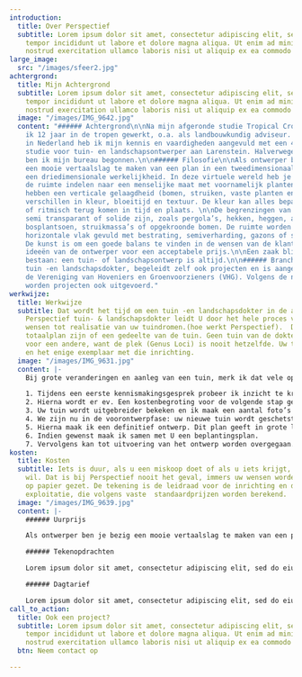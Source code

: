 ```yaml
---
introduction:
  title: Over Perspectief
  subtitle: Lorem ipsum dolor sit amet, consectetur adipiscing elit, sed do eiusmod
    tempor incididunt ut labore et dolore magna aliqua. Ut enim ad minim veniam, quis
    nostrud exercitation ullamco laboris nisi ut aliquip ex ea commodo consequat.
large_image:
  src: "/images/sfeer2.jpg"
achtergrond:
  title: Mijn Achtergrond
  subtitle: Lorem ipsum dolor sit amet, consectetur adipiscing elit, sed do eiusmod
    tempor incididunt ut labore et dolore magna aliqua. Ut enim ad minim veniam, quis
    nostrud exercitation ullamco laboris nisi ut aliquip ex ea commodo consequat.
  image: "/images/IMG_9642.jpg"
  content: "###### Achtergrond\n\nNa mijn afgeronde studie Tropical Crop Science heb
    ik 12 jaar in de tropen gewerkt, o.a. als landbouwkundig adviseur. Bij terugkeer
    in Nederland heb ik mijn kennis en vaardigheden aangevuld met een 4 jaar durende
    studie voor tuin- en landschapsontwerper aan Larenstein. Halverwege mijn studie
    ben ik mijn bureau begonnen.\n\n###### Filosofie\n\nAls ontwerper ben je bezig
    een mooie vertaalslag te maken van een plan in een tweedimensionaal vlak naar
    een driedimensionale werkelijkheid. In deze virtuele wereld heb je te maken met
    de ruimte indelen naar een menselijke maat met voornamelijk planten. Deze planten
    hebben een verticale gelaagdheid (bomen, struiken, vaste planten en bollen) en
    verschillen in kleur, bloeitijd en textuur. De kleur kan alles bepalend zijn,
    of ritmisch terug komen in tijd en plaats. \n\nDe begrenzingen van ruimtes kunnen
    semi transparant of solide zijn, zoals pergola’s, hekken, heggen, aarden wallen,
    bosplantsoen, struikmassa’s of opgekroonde bomen. De ruimte worden ook in een
    horizontale vlak gevuld met bestrating, semiverharding, gazons of spiegelvijvers.
    De kunst is om een goede balans te vinden in de wensen van de klant en de artistieke
    ideeën van de ontwerper voor een acceptabele prijs.\n\nEen zaak blijft altijd
    bestaan: een tuin- of landschapsontwerp is altijd.\n\n###### Brancheverenigingen\n\nPerspectief,
    tuin -en landschapsdokter, begeleidt zelf ook projecten en is aangesloten bij
    de Vereniging van Hoveniers en Groenvoorzieners (VHG). Volgens de normen van VHG
    worden projecten ook uitgevoerd."
werkwijze:
  title: Werkwijze
  subtitle: Dat wordt het tijd om een tuin -en landschapsdokter in de arm te nemen.
    Perspectief tuin- & landschapsdokter leidt U door het hele proces van idee en
    wensen tot realisatie van uw tuindromen.(hoe werkt Perspectief).  Dat kan een
    totaalplan zijn of een gedeelte van de tuin. Geen tuin van de dokter is een blauwprint
    voor een andere, want de plek (Genus Loci) is nooit hetzelfde. Uw tuin is uniek
    en het enige exemplaar met die inrichting.
  image: "/images/IMG_9631.jpg"
  content: |-
    Bij grote veranderingen en aanleg van een tuin, merk ik dat vele opdrachtgevers niet goed weten wat ze kunnen verwachten. Hoe gaat een opdracht in zijn werk?

    1. Tijdens een eerste kennismakingsgesprek probeer ik inzicht te krijgen in uw ideeën over de huidige tuin en uw droomtuin. Het is prettig als U voorbeelden zoals plaatjes of foto’s uit tijdschriften beschikbaar heeft.
    2. Hierna wordt er ev. Een kostenbegroting voor de volgende stap gemaakt.
    3. Uw tuin wordt uitgebreider bekeken en ik maak een aantal foto’s en ruwe schetsen. Als we het eens worden over de sterke en zwakke punten van uw tuin, stellen we samen een programma van eisen op.
    4. We zijn nu in de voorontwerpfase: uw nieuwe tuin wordt geschetst, waarin uw wensen tot uitdrukking komen. Heel vaak is een kadaster kopie van uw grond en huis een goede basis voor de schaal voor het autocad bestand.
    5. Hierna maak ik een definitief ontwerp. Dit plan geeft in grote lijnen weer waar bomen, struiken heesters, borders, paden en terrassen zullen komen.
    6. Indien gewenst maak ik samen met U een beplantingsplan.
    7. Vervolgens kan tot uitvoering van het ontwerp worden overgegaan. Uiteraard bespreken we vóór de tijd wat U eventueel zelf wilt of kunt doen.
kosten:
  title: Kosten
  subtitle: Iets is duur, als u een miskoop doet of als u iets krijgt, wat U niet
    wil. Dat is bij Perspectief nooit het geval, immers uw wensen worden vertaald  en
    op papier gezet. De tekening is de leidraad voor de inrichting en de kostenbegroting  voor
    exploitatie, die volgens vaste  standaardprijzen worden berekend.
  image: "/images/IMG_9639.jpg"
  content: |-
    ###### Uurprijs

    Als ontwerper ben je bezig een mooie vertaalslag te maken van een plan in een tweedimensionaal vlak naar een driedimensionale werkelijkheid. In deze virtuele wereld heb je te maken met de ruimte indelen naar een menselijke maat met voornamelijk planten. Deze planten hebben een verticale gelaagdheid (bomen, struiken, vaste planten en bollen) en verschillen in kleur, bloeitijd en textuur. De kleur kan alles bepalend zijn, of ritmisch terug komen in tijd en plaats

    ###### Tekenopdrachten

    Lorem ipsum dolor sit amet, consectetur adipiscing elit, sed do eiusmod tempor incididunt ut labore et dolore magna aliqua. Ut enim ad minim veniam, quis nostrud exercitation ullamco laboris nisi ut aliquip ex ea commodo consequat.

    ###### Dagtarief

    Lorem ipsum dolor sit amet, consectetur adipiscing elit, sed do eiusmod tempor incididunt ut labore et dolore magna aliqua. Ut enim ad minim veniam, quis nostrud exercitation ullamco laboris nisi ut aliquip ex ea commodo consequat.
call_to_action:
  title: Ook een project?
  subtitle: Lorem ipsum dolor sit amet, consectetur adipiscing elit, sed do eiusmod
    tempor incididunt ut labore et dolore magna aliqua. Ut enim ad minim veniam, quis
    nostrud exercitation ullamco laboris nisi ut aliquip ex ea commodo consequat.
  btn: Neem contact op

---
```

